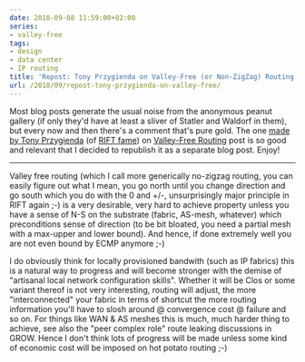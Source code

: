 ```yaml
---
date: 2018-09-08 11:59:00+02:00
series:
- valley-free
tags:
- design
- data center
- IP routing
title: 'Repost: Tony Przygienda on Valley-Free (or Non-ZigZag) Routing'
url: /2018/09/repost-tony-przygienda-on-valley-free/
---
```

Most blog posts generate the usual noise from the anonymous peanut gallery (if only they'd have at least a sliver of Statler and Waldorf in them), but every now and then there's a comment that's pure gold. The one [made by Tony Przygienda](/2018/09/valley-free-routing/#c9162579753181718524) (of [RIFT fame](/2018/03/data-center-routing-with-rift-on/)) on [Valley-Free Routing](/2018/09/valley-free-routing/) post is so good and relevant that I decided to republish it as a separate blog post. Enjoy!
<!--more-->

---
Valley free routing (which I call more generically no-zigzag routing, you can easily figure out what I mean, you go north until you change direction and go south which you do with the 0 and +/-, unsurprisingly major principle in RIFT again ;-) is a very desirable, very hard to achieve property unless you have a sense of N-S on the substrate (fabric, AS-mesh, whatever) which preconditions sense of direction (to be bit bloated, you need a partial mesh with a max-upper and lower bound). And hence, if done extremely well you are not even bound by ECMP anymore ;-)

I do obviously think for locally provisioned bandwith (such as IP fabrics) this is a natural way to progress and will become stronger with the demise of "artisanal local network configuration skills". Whether it will be Clos or some variant thereof is not very interesting, routing will adjust, the more "interconnected" your fabric in terms of shortcut the more routing information you'll have to slosh around @ convergence cost @ failure and so on. For things like WAN & AS meshes this is much, much harder thing to achieve, see also the "peer complex role" route leaking discussions in GROW. Hence I don't think lots of progress will be made unless some kind of economic cost will be imposed on hot potato routing ;-)
